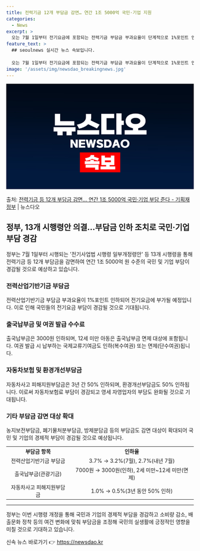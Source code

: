 ```yaml
---
title: 전력기금 12개 부담금 감면… 연간 1조 5000억 국민·기업 지원
categories:
  - News
excerpt: >
  오는 7월 1일부터 전기요금에 포함되는 전력기금 부담금 부과요율이 단계적으로 1%포인트 인하되고,항공권 발급…
feature_text: >
  ## seoulnews 실시간 뉴스 속보입니다.

  오는 7월 1일부터 전기요금에 포함되는 전력기금 부담금 부과요율이 단계적으로 1%포인트 인하되고,항공권 발급…
image: '/assets/img/newsdao_breakingnews.jpg'
---
```


![뉴스다오 속보](/assets/img/newsdao_breakingnews.jpg)

<p>출처: <a href="https://newsdao.kr/3928" rel="dofollow">전력기금 등 12개 부담금 감면… 연간 1조 5000억 국민·기업 부담 준다 - 기획재정부</a> | 뉴스다오</p>

<h2 data-ke-size="size26">정부, 13개 시행령안 의결…부담금 인하 조치로 국민·기업 부담 경감</h2>
<p data-ke-size="size16">정부는 7월 1일부터 시행되는 '전기사업법 시행령 일부개정령안' 등 13개 시행령을 통해 전력기금 등 12개 부담금을 감면하여 연간 1조 5000억 원 수준의 국민 및 기업 부담이 경감될 것으로 예상하고 있습니다.</p>

<h3 data-ke-size="size22">전력산업기반기금 부담금</h3>
<p data-ke-size="size16">전력산업기반기금 부담금 부과요율이 1%포인트 인하되어 전기요금에 부가될 예정입니다. 이로 인해 국민들의 전기요금 부담이 경감될 것으로 기대됩니다.</p>

<h3 data-ke-size="size22">출국납부금 및 여권 발급 수수료</h3>
<p data-ke-size="size16">출국납부금은 3000원 인하되며, 12세 미만 아동은 출국납부금 면제 대상에 포함됩니다. 여권 발급 시 납부하는 국제교류기여금도 인하(복수여권) 또는 면제(단수여권)됩니다.</p>

<h3 data-ke-size="size22">자동차보험 및 환경개선부담금</h3>
<p data-ke-size="size16">자동차사고 피해지원부담금은 3년 간 50% 인하되며, 환경개선부담금도 50% 인하됩니다. 이로써 자동차보험료 부담이 경감되고 영세 자영업자의 부담도 완화될 것으로 기대됩니다.</p>

<h3 data-ke-size="size22">기타 부담금 감면 대상 확대</h3>
<p data-ke-size="size16">농지보전부담금, 폐기물처분부담금, 방제분담금 등의 부담금도 감면 대상이 확대되어 국민 및 기업의 경제적 부담이 경감될 것으로 예상됩니다.</p>

<table>
	<tr>
		<td style="text-align: center; height: 17px;"><b>부담금 항목</b></td>
		<td style="text-align: center; height: 17px;"><b>인하율</b></td>
	</tr>
	<tr>
		<td style="text-align: center; height: 17px;">전력산업기반기금 부담금</td>
		<td style="text-align: center; height: 17px;">3.7% → 3.2%(7월), 2.7%(내년 7월)</td>
	</tr>
	<tr>
		<td style="text-align: center; height: 17px;">출국납부금(관광기금)</td>
		<td style="text-align: center; height: 17px;">7000원 → 3000원(인하), 2세 미만~12세 미만(면제)</td>
	</tr>
	<tr>
		<td style="text-align: center; height: 17px;">자동차사고 피해지원부담금</td>
		<td style="text-align: center; height: 17px;">1.0% → 0.5%(3년 동안 50% 인하)</td>
	</tr>
</table>

<hr>

<p data-ke-size="size16">정부는 이번 시행령 개정을 통해 국민과 기업의 경제적 부담을 경감하고 소비량 감소, 배출문화 정착 등의 여건 변화에 맞춰 부담금을 조정해 국민의 실생활에 긍정적인 영향을 미칠 것으로 기대하고 있습니다.</p> 

신속 뉴스 바로가기 👉 <a href="https://newsdao.kr" rel="dofollow">https://newsdao.kr</a>



